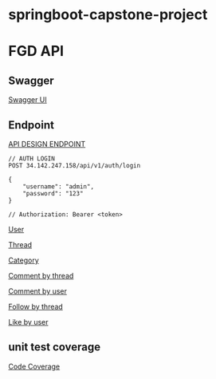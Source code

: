# springboot-capstone-project

# FGD API

## Swagger 

[Swagger UI](http://34.142.247.158/api/swagger-ui/)

## Endpoint

[API DESIGN ENDPOINT](https://docs.google.com/spreadsheets/d/1LEsaywiibang-miTxcecwkLLuw4N2OtVlhA_VJIrbak)


```
// AUTH LOGIN
POST 34.142.247.158/api/v1/auth/login

{
    "username": "admin",
    "password": "123"
}

// Authorization: Bearer <token>
```

[User](http://34.142.247.158/api/v1/user)

[Thread](http://34.142.247.158/api/v1/thread)

[Category](http://34.142.247.158/api/v1/category)

[Comment by thread](http://34.142.247.158/api/v1/comment/thread/1)

[Comment by user](http://34.142.247.158/api/v1/comment/user/1)

[Follow by thread](http://34.142.247.158/api/v1/follow/thread/1)

[Like by user](http://34.142.247.158/api/v1/like/thread/1)

## unit test coverage


[Code Coverage](http://34.142.247.158:8000)







